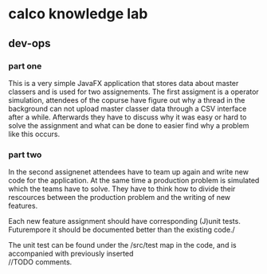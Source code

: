 # calco knowledge lab  

## dev-ops  


### part one  
This is a very simple JavaFX application that stores data about master classers and is used for two assignements. The first assigment is a operator simulation, attendees of the copurse have figure out why a thread in the background can not  upload master classer data  through a CSV interface after a while. Afterwards they have to discuss why it was easy or hard to solve the assignment and what can be done to easier find why a problem like this occurs.

### part two  
In the second assignenet attendees have to team up again and write new code for the application. At the same time a production problem is simulated which the teams have to solve. They have to think how to divide their rescources between the production problem and the writing of new features.


Each new feature assignment should have corresponding (J)unit tests. Futurempore it should be documented better than the existing code./

The unit test can be found under the /src/test map in the code, and is accompanied with previously inserted   
//TODO comments.

